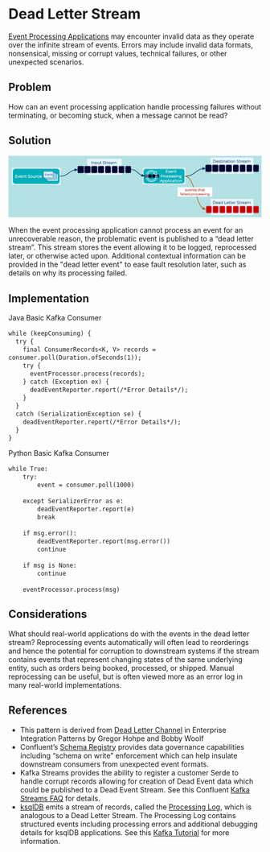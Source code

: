 # Dead Letter Stream

[Event Processing Applications](event-processing-application.md) may encounter invalid data as they operate over the infinite stream of events. Errors may include invalid data formats, nonsensical, missing or corrupt values, technical failures, or other unexpected scenarios.

## Problem
How can an event processing application handle processing failures without terminating, or becoming stuck, when a message cannot be read?

## Solution
![dead-letter-stream](../img/dead-letter-stream.png)

When the event processing application cannot process an event for an unrecoverable reason, the problematic event is published to a “dead letter stream”. This stream stores the event allowing it to be logged, reprocessed later, or otherwise acted upon. Additional contextual information can be provided in the "dead letter event" to ease fault resolution later, such as details on why its processing failed.

## Implementation

Java Basic Kafka Consumer
```
while (keepConsuming) {
  try {
    final ConsumerRecords<K, V> records = consumer.poll(Duration.ofSeconds(1));
    try {
      eventProcessor.process(records);
    } catch (Exception ex) {
      deadEventReporter.report(/*Error Details*/);
    }
  }
  catch (SerializationException se) {
    deadEventReporter.report(/*Error Details*/);
  }
}
```

Python Basic Kafka Consumer
```
while True:
    try:
        event = consumer.poll(1000)

    except SerializerError as e:
        deadEventReporter.report(e)
        break

    if msg.error():
        deadEventReporter.report(msg.error())
        continue

    if msg is None:
        continue

    eventProcessor.process(msg)
```

## Considerations
What should real-world applications do with the events in the dead letter stream? Reprocessing events automatically will often lead to reorderings and hence the potential for corruption to downstream systems if the stream contains events that represent changing states of the same underlying entity, such as orders being booked, processed, or shipped. Manual reprocessing can be useful, but is often viewed more as an error log in many real-world implementations.

## References
* This pattern is derived from [Dead Letter Channel](https://www.enterpriseintegrationpatterns.com/patterns/messaging/DeadLetterChannel.html) in Enterprise Integration Patterns by Gregor Hohpe and Bobby Woolf
* Confluent’s [Schema Registry](https://docs.confluent.io/platform/current/schema-registry/index.html) provides data governance capabilities including “schema on write” enforcement which can help insulate downstream consumers from unexpected event formats.
* Kafka Streams provides the ability to register a customer Serde to handle corrupt records allowing for creation of Dead Event data which could be published to a Dead Event Stream. See this Confluent [Kafka Streams FAQ](https://docs.confluent.io/platform/current/streams/faq.html#streams-faq-failure-handling-deserialization-errors-serde) for details.
* [ksqlDB](https://ksqldb.io/) emits a stream of records, called the [Processing Log](https://docs.ksqldb.io/en/latest/reference/processing-log/), which is analogous to a Dead Letter Stream. The Processing Log contains structured events including processing errors and additional debugging details for ksqlDB applications.  See this [Kafka Tutorial](https://kafka-tutorials.confluent.io/handling-deserialization-errors/ksql.html) for more information.

